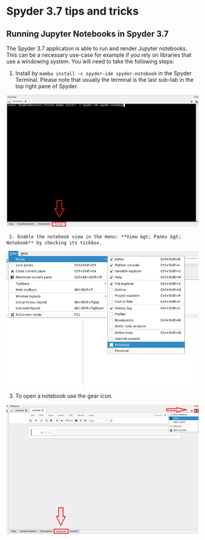 # Spyder 3.7 tips and tricks

## Running Jupyter Notebooks in Spyder 3.7

The Spyder 3.7 application is able to run and render Jupyter notebooks. This can be a necessary use-case  for example if you rely on libraries that use a windowing system. You will need to take the following steps:

1. Install by `mamba install -c spyder-ide spyder-notebook` in the Spyder Terminal. Please note that usually the terminal is the last sub-tab in the top right pane of Spyder.

![](../../.gitbook/assets/jupyter_notebook_install_spyder%20%281%29.png)

     2. Enable the notebook view in the menu: **View &gt; Panes &gt; Notebook** by checking its tickbox.

![](../../.gitbook/assets/checkbox.png)

   3. To open a notebook use the gear icon. 

![](../../.gitbook/assets/notebook_open.png)



